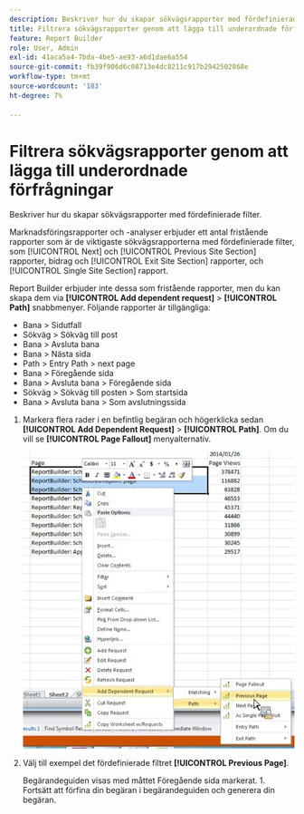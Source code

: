 ```yaml
---
description: Beskriver hur du skapar sökvägsrapporter med fördefinierade filter.
title: Filtrera sökvägsrapporter genom att lägga till underordnade förfrågningar
feature: Report Builder
role: User, Admin
exl-id: 41aca5a4-7bda-4be5-ae93-a6d1dae6a554
source-git-commit: fb39f906d6c08713e4dc8211c917b2942502868e
workflow-type: tm+mt
source-wordcount: '183'
ht-degree: 7%

---
```


# Filtrera sökvägsrapporter genom att lägga till underordnade förfrågningar

Beskriver hur du skapar sökvägsrapporter med fördefinierade filter.

Marknadsföringsrapporter och -analyser erbjuder ett antal fristående rapporter som är de viktigaste sökvägsrapporterna med fördefinierade filter, som [!UICONTROL Next] och [!UICONTROL Previous Site Section] rapporter, bidrag och [!UICONTROL Exit Site Section] rapporter, och [!UICONTROL Single Site Section] rapport.

Report Builder erbjuder inte dessa som fristående rapporter, men du kan skapa dem via **[!UICONTROL Add dependent request]** > **[!UICONTROL Path]** snabbmenyer. Följande rapporter är tillgängliga:

* Bana > Sidutfall
* Sökväg > Sökväg till post
* Bana > Avsluta bana
* Bana > Nästa sida
* Path > Entry Path > next page
* Bana > Föregående sida
* Bana > Avsluta bana > Föregående sida
* Sökväg > Sökväg till posten > Som startsida
* Bana > Avsluta bana > Som avslutningssida

1. Markera flera rader i en befintlig begäran och högerklicka sedan **[!UICONTROL Add Dependent Request]** > **[!UICONTROL Path]**. Om du vill se **[!UICONTROL Page Fallout]** menyalternativ.

   ![Skärmbild med tre markerade rader med alternativet Lägg till beroende begäran markerat.](assets/dependen_request.png)

2. Välj till exempel det fördefinierade filtret **[!UICONTROL Previous Page]**.

   Begärandeguiden visas med måttet Föregående sida markerat. 1. Fortsätt att förfina din begäran i begärandeguiden och generera din begäran.
